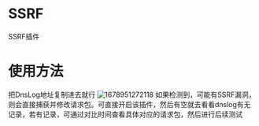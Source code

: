 # SSRF
SSRF插件
# 使用方法
把DnsLog地址复制进去就行
![1678951272118](https://user-images.githubusercontent.com/56025844/225543230-fc7534ef-9fc9-4ae7-9e70-dad92ccc248b.png)
如果检测到，可能有SSRF漏洞，则会直接捕获并修改请求包。可直接开启该插件，然后有空就去看看dnslog有无记录，若有记录，可通过对比时间查看具体对应的请求包，然后进行后续测试

